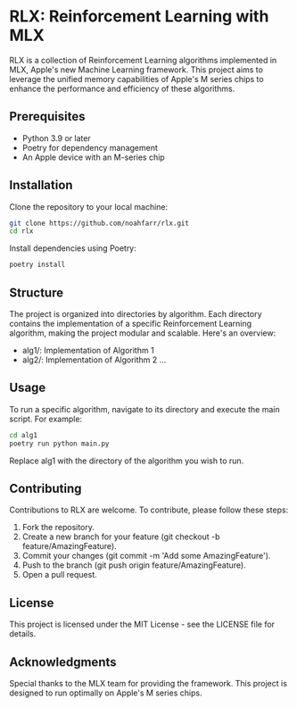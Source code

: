 # RLX: Reinforcement Learning with MLX

RLX is a collection of Reinforcement Learning algorithms implemented in MLX, Apple's new Machine Learning framework. This project aims to leverage the unified memory capabilities of Apple's M series chips to enhance the performance and efficiency of these algorithms.

## Prerequisites

- Python 3.9 or later
- Poetry for dependency management
- An Apple device with an M-series chip

## Installation

Clone the repository to your local machine:

```bash
git clone https://github.com/noahfarr/rlx.git
cd rlx
```

Install dependencies using Poetry:
```bash
poetry install
```

## Structure

The project is organized into directories by algorithm. Each directory contains the implementation of a specific Reinforcement Learning algorithm, making the project modular and scalable. Here's an overview:

- alg1/: Implementation of Algorithm 1
- alg2/: Implementation of Algorithm 2
...

## Usage

To run a specific algorithm, navigate to its directory and execute the main script. For example:

```bash
cd alg1
poetry run python main.py
```
Replace alg1 with the directory of the algorithm you wish to run.

## Contributing

Contributions to RLX are welcome. To contribute, please follow these steps:

1. Fork the repository.
2. Create a new branch for your feature (git checkout -b feature/AmazingFeature).
3. Commit your changes (git commit -m 'Add some AmazingFeature').
4. Push to the branch (git push origin feature/AmazingFeature).
5. Open a pull request.

## License

This project is licensed under the MIT License - see the LICENSE file for details.

## Acknowledgments

Special thanks to the MLX team for providing the framework.
This project is designed to run optimally on Apple's M series chips.
